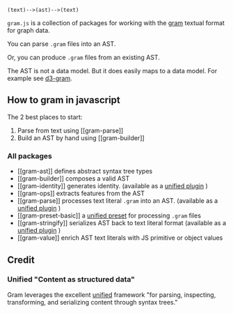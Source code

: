 `(text)-->(ast)-->(text)`

`gram.js` is a collection of packages for working with the [gram](https://gram-data.github.io)
textual format for graph data.

You can parse `.gram` files into an AST. 

Or, you can produce `.gram` files from an existing AST. 

The AST is not a data model. But it does easily maps to a data model. For example see
[d3-gram](https://github.com/gram-data/d3-gram).

## How to gram in javascript

The 2 best places to start:

1. Parse from text using [[gram-parse]]
2. Build an AST by hand using [[gram-builder]]

### All packages

- [[gram-ast]] defines abstract syntax tree types 
- [[gram-builder]] composes a valid AST
- [[gram-identity]] generates identity. (available as a [unified plugin](https://github.com/unifiedjs/unified#plugin) )
- [[gram-ops]] extracts features from the AST
- [[gram-parse]] processes text literal `.gram` into an AST. (available as a [unified plugin](https://github.com/unifiedjs/unified#plugin) )
- [[gram-preset-basic]] a [unified preset](https://github.com/unifiedjs/unified#preset) for processing `.gram` files
- [[gram-stringify]] serializes AST back to text literal format (available as a [unified plugin](https://github.com/unifiedjs/unified#plugin) )
- [[gram-value]] enrich AST text literals with JS primitive or object values


## Credit

### Unified "Content as structured data"

Gram leverages the excellent [unified](https://unifiedjs.com) framework "for parsing, inspecting, transforming, and serializing content through syntax trees."


